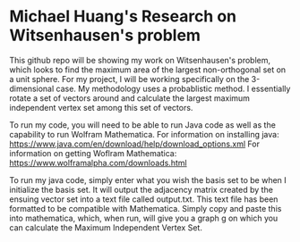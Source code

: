 # Michael Huang's Research on Witsenhausen's problem

This github repo will be showing my work on Witsenhausen's problem, which looks to find the maximum area of the largest non-orthogonal set on a unit sphere. For my project, I will be working specifically on the 3-dimensional case. My methodology uses a probablistic method. I essentially rotate a set of vectors around and calculate the largest maximum independent vertex set among this set of vectors. 

To run my code, you will need to be able to run Java code as well as the capability to run Wolfram Mathematica.
For information on installing java: https://www.java.com/en/download/help/download_options.xml
For information on getting Woflram Mathematica: https://www.wolframalpha.com/downloads.html

To run my java code, simply enter what you wish the basis set to be when I initialize the basis set. It will output the adjacency matrix created by the ensuing vector set into a text file called output.txt. This text file has been formatted to be compatible with Mathematica. Simply copy and paste this into mathematica, which, when run, will give you a graph g on which you can calculate the Maximum Independent Vertex Set.
